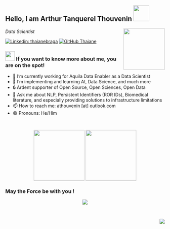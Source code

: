 <h2> Hello, I am Arthur Tanquerel Thouvenin <img src="https://media.giphy.com/media/dWlLf9EAC8u5Nd0ku4/giphy.gif" width="50"></h2>

<img align='right' src="https://drive.google.com/uc?export=view&id=1EjS2yq_Onqz4gbyz-Xu9MvdP6arFvqX3" width="130">

<p>
  <em>
    Data Scientist 
    <img src="https://media.giphy.com/media/QtOt8WyYCGQBiJJ4ZJ/giphy.gif" width="15">
  </em>
</p>

[![Linkedin: thaianebraga](https://img.shields.io/badge/-Arthur_Tanquerel_Thouvenin-blue?style=flat-square&logo=Linkedin&logoColor=white&link=https://www.linkedin.com/in/arthur-thouvenin-133822135/)](https://www.linkedin.com/in/arthur-thouvenin-133822135/)
[![GitHub Thaiane](https://img.shields.io/github/followers/0AlphaZero0?label=follow&style=social)](https://github.com/0AlphaZero0)
                        

<h3> <img src="https://media.giphy.com/media/W7EAM6hdYrw7E3NBgE/giphy.gif" width="30"> If you want to know more about me, you are on the spot!</h3>


- 🔭 I’m currently working for Aquila Data Enabler as a Data Scientist
- 🌱 I’m implementing and learning AI, Data Science, and much more
- 🔒 Ardent supporter of Open Source, Open Sciences, Open Data
- 💬 Ask me about NLP, Persistent Identifiers (ROR IDs), Biomedical literature, and especially providing solutions to infrastructure limitations
- 📫 How to reach me: athouvenin [at] outlook.com
- 😄 Pronouns: He/Him

<br>

<p align=center>
    <img height=160 align="center" src="https://github-readme-stats.vercel.app/api?username=0AlphaZero0&show_icons=true&theme=midnight-purple">
    <img height=160 align="center" src="https://github-readme-stats.vercel.app/api/top-langs/?username=0AlphaZero0&layout=compact&theme=midnight-purple">
</p>


<!--START_SECTION:badges-->
<!--END_SECTION:badges-->


<h3> May the Force be with you !</h3>
<p align="center">
  <img src="https://media.giphy.com/media/GExBk9r9lP9LN5j2H5/giphy.gif">
</p>

<br><p align="right">![](https://visitor-badge.laobi.icu/badge?page_id=0ALphaZero0.0AlphaZero0)<br>
